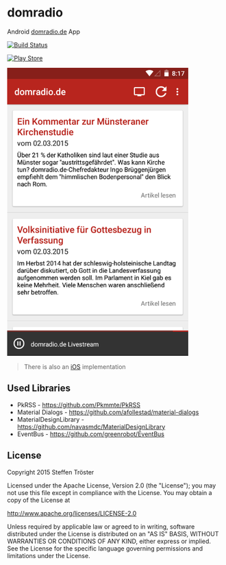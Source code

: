 # domradio

Android [domradio.de](http://domradio.de) App 

[![Build Status](https://travis-ci.org/stetro/domradio-android.svg)](https://travis-ci.org/stetro/domradio)

[![Play Store](https://developer.android.com/images/brand/en_generic_rgb_wo_45.png)](https://play.google.com/store/apps/details?id=de.domradio)

![Screenshot](images/screenshot.png)

> There is also an [iOS](https://github.com/stetro/domradio-ios) implementation

Used Libraries
--------------

* PkRSS - https://github.com/Pkmmte/PkRSS
* Material Dialogs - https://github.com/afollestad/material-dialogs
* MaterialDesignLibrary - https://github.com/navasmdc/MaterialDesignLibrary
* EventBus - https://github.com/greenrobot/EventBus

License
-------

Copyright 2015 Steffen Tröster

Licensed under the Apache License, Version 2.0 (the "License");
you may not use this file except in compliance with the License.
You may obtain a copy of the License at

http://www.apache.org/licenses/LICENSE-2.0

Unless required by applicable law or agreed to in writing, software
distributed under the License is distributed on an "AS IS" BASIS,
WITHOUT WARRANTIES OR CONDITIONS OF ANY KIND, either express or implied.
See the License for the specific language governing permissions and
limitations under the License.

